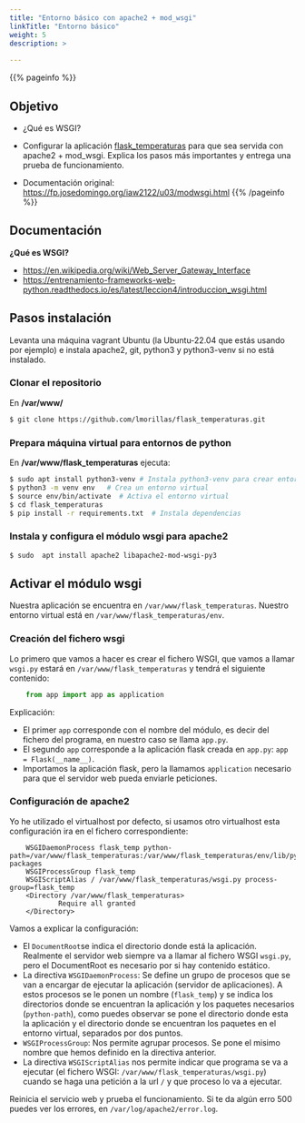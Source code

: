 ```yaml
---
title: "Entorno básico con apache2 + mod_wsgi"
linkTitle: "Entorno básico"
weight: 5
description: >
  
---
```


{{% pageinfo %}}
## Objetivo
* ¿Qué es WSGI?
* Configurar la aplicación [flask_temperaturas](https://github.com/josedom24/flask_temperaturas) para que sea servida con apache2 + mod_wsgi. Explica los pasos más importantes y entrega una prueba de funcionamiento.

* Documentación original: https://fp.josedomingo.org/iaw2122/u03/modwsgi.html
{{% /pageinfo %}}

## Documentación
**¿Qué es WSGI?**
* https://en.wikipedia.org/wiki/Web_Server_Gateway_Interface
* https://entrenamiento-frameworks-web-python.readthedocs.io/es/latest/leccion4/introduccion_wsgi.html

## Pasos instalación
Levanta una máquina vagrant Ubuntu (la Ubuntu-22.04 que estás usando por ejemplo) e instala apache2, git, python3 y python3-venv si no está instalado.

### Clonar el repositorio
En **/var/www/** 
```bash
$ git clone https://github.com/lmorillas/flask_temperaturas.git
```

### Prepara máquina virtual para entornos de python
En **/var/www/flask_temperaturas** ejecuta:
```bash
$ sudo apt install python3-venv # Instala python3-venv para crear entornos virtuales
$ python3 -m venv env   # Crea un entorno virtual
$ source env/bin/activate  # Activa el entorno virtual
$ cd flask_temperaturas
$ pip install -r requirements.txt  # Instala dependencias
```

### Instala y configura el módulo wsgi para apache2
```bash
$ sudo  apt install apache2 libapache2-mod-wsgi-py3
```

## Activar el módulo wsgi
Nuestra aplicación se encuentra en `/var/www/flask_temperaturas`.
Nuestro entorno virtual está en `/var/www/flask_temperaturas/env`.

### Creación del fichero wsgi

Lo primero que vamos a hacer es crear el fichero WSGI, que vamos a llamar `wsgi.py` estará en `/var/www/flask_temperaturas` y tendrá el siguiente contenido:
```python
    from app import app as application
```
Explicación:

* El primer `app` corresponde con el nombre del módulo, es decir del fichero del programa, en nuestro caso se llama `app.py`.
* El segundo `app` corresponde a la aplicación flask creada en `app.py`:  `app = Flask(__name__)`.
* Importamos la aplicación flask, pero la llamamos `application` necesario para que el servidor web pueda enviarle peticiones.

### Configuración de apache2

Yo he utilizado el virtualhost por defecto, si usamos otro virtualhost esta configuración ira en el fichero correspondiente:
```apache2
    WSGIDaemonProcess flask_temp python-path=/var/www/flask_temperaturas:/var/www/flask_temperaturas/env/lib/python3.10/site-packages
    WSGIProcessGroup flask_temp
    WSGIScriptAlias / /var/www/flask_temperaturas/wsgi.py process-group=flask_temp
    <Directory /var/www/flask_temperaturas>
            Require all granted
    </Directory>
```
Vamos a explicar la configuración:

* El `DocumentRoot`se indica el directorio donde está la aplicación. Realmente el servidor web siempre va a llamar al fichero WSGI `wsgi.py`, pero el DocumentRoot es necesario por si hay contenido estático.
* La directiva `WSGIDaemonProcess`: Se define un grupo de procesos que se van a encargar de ejecutar la aplicación (servidor de aplicaciones). A estos procesos se le ponen un nombre (`flask_temp`) y se indica los directorios donde se encuentran la aplicación y los paquetes necesarios (`python-path`), como puedes observar se pone el directorio donde esta la aplicación y el directorio donde se encuentran los paquetes en el entorno virtual, separados por dos puntos.
* `WSGIProcessGroup`: Nos permite agrupar procesos. Se pone el misimo nombre que hemos definido en la directiva anterior.
* La directiva `WSGIScriptAlias` nos permite indicar que programa se va a ejecutar (el fichero WSGI: `/var/www/flask_temperaturas/wsgi.py`) cuando se haga una petición a la url `/` y que proceso lo va a ejecutar.

Reinicia el servicio web y prueba el funcionamiento. Si te da algún erro 500 puedes ver los errores, en `/var/log/apache2/error.log`.

